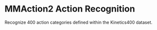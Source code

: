 # MMAction2 Action Recognition

Recognize 400 action categories defined within the Kinetics400 dataset. 